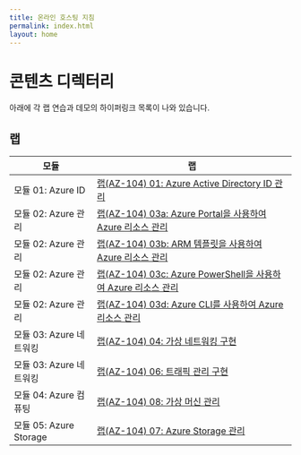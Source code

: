 ```yaml
---
title: 온라인 호스팅 지침
permalink: index.html
layout: home
---
```


# 콘텐츠 디렉터리

아래에 각 랩 연습과 데모의 하이퍼링크 목록이 나와 있습니다.

## 랩

| 모듈 | 랩 |
| --- | --- |
| 모듈 01: Azure ID | [랩(AZ-104) 01: Azure Active Directory ID 관리](https://aka.ms/az-010-manage-AAD-identities-kor) |
| 모듈 02: Azure 관리 | [랩(AZ-104) 03a: Azure Portal을 사용하여 Azure 리소스 관리](https://aka.ms/az-010-manage-Azure-resources-portal-kor) |
| 모듈 02: Azure 관리 | [랩(AZ-104) 03b: ARM 템플릿을 사용하여 Azure 리소스 관리](https://aka.ms/az-010-manage-Azure-resources-ARM-kor) |
| 모듈 02: Azure 관리 | [랩(AZ-104) 03c: Azure PowerShell을 사용하여 Azure 리소스 관리](https://aka.ms/az-010-manage-Azure-resources-PowerShell-kor) |
| 모듈 02: Azure 관리 | [랩(AZ-104) 03d: Azure CLI를 사용하여 Azure 리소스 관리](https://aka.ms/az-010-manage-Azure-resources-CLI-kor) |
| 모듈 03: Azure 네트워킹 | [랩(AZ-104) 04: 가상 네트워킹 구현](https://aka.ms/az-010-implement-virtual-networking-kor) |
| 모듈 03: Azure 네트워킹 | [랩(AZ-104) 06: 트래픽 관리 구현](https://aka.ms/az-010-implement-traffic-management-kor) |
| 모듈 04: Azure 컴퓨팅 | [랩(AZ-104) 08: 가상 머신 관리](https://aka.ms/az-010-manage-virtual-machines-kor) |
| 모듈 05: Azure Storage | [랩(AZ-104) 07: Azure Storage 관리](https://aka.ms/az-010-manage-Azure-storage-kor) |
